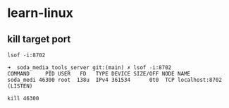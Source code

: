 # learn-linux

## kill target port

```
lsof -i:8702
```

```
➜  soda_media_tools_server git:(main) ✗ lsof -i:8702
COMMAND     PID USER   FD   TYPE DEVICE SIZE/OFF NODE NAME
soda_medi 46300 root  138u  IPv4 361534      0t0  TCP localhost:8702 (LISTEN) 
```

```
kill 46300
```